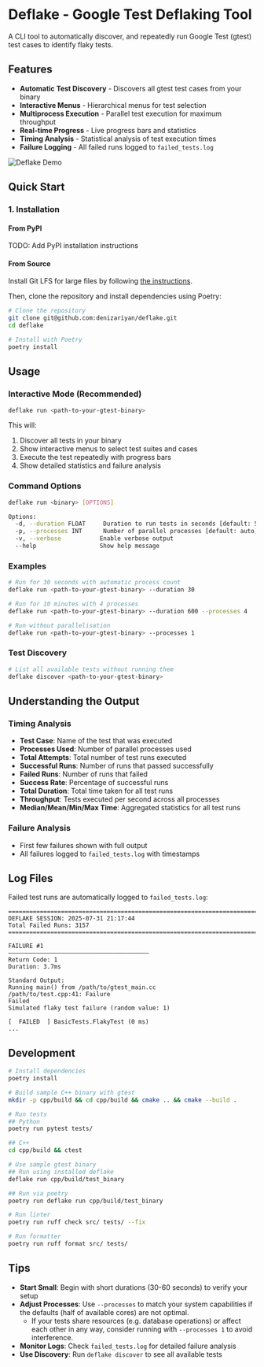 # Deflake - Google Test Deflaking Tool

A CLI tool to automatically discover, and repeatedly run Google Test (gtest) test cases to identify flaky tests.

## Features

- **Automatic Test Discovery** - Discovers all gtest test cases from your binary
- **Interactive Menus** - Hierarchical menus for test selection
- **Multiprocess Execution** - Parallel test execution for maximum throughput
- **Real-time Progress** - Live progress bars and statistics
- **Timing Analysis** - Statistical analysis of test execution times
- **Failure Logging** - All failed runs logged to `failed_tests.log`

![Deflake Demo](static/deflake.gif)

## Quick Start

### 1. Installation

#### From PyPI

TODO: Add PyPI installation instructions

#### From Source

Install Git LFS for large files by following [the instructions](https://docs.github.com/en/repositories/working-with-files/managing-large-files/installing-git-large-file-storage).

Then, clone the repository and install dependencies using Poetry:

```bash
# Clone the repository
git clone git@github.com:denizariyan/deflake.git
cd deflake

# Install with Poetry
poetry install
```

## Usage

### Interactive Mode (Recommended)

```bash
deflake run <path-to-your-gtest-binary>
```

This will:

1. Discover all tests in your binary
2. Show interactive menus to select test suites and cases
3. Execute the test repeatedly with progress bars
4. Show detailed statistics and failure analysis

### Command Options

```bash
deflake run <binary> [OPTIONS]

Options:
  -d, --duration FLOAT     Duration to run tests in seconds [default: 5.0]
  -p, --processes INT      Number of parallel processes [default: auto]
  -v, --verbose           Enable verbose output
  --help                  Show help message
```

### Examples

```bash
# Run for 30 seconds with automatic process count
deflake run <path-to-your-gtest-binary> --duration 30

# Run for 10 minutes with 4 processes
deflake run <path-to-your-gtest-binary> --duration 600 --processes 4

# Run without parallelisation
deflake run <path-to-your-gtest-binary> --processes 1
```

### Test Discovery

```bash
# List all available tests without running them
deflake discover <path-to-your-gtest-binary>
```

## Understanding the Output

### Timing Analysis

- **Test Case**: Name of the test that was executed
- **Processes Used**: Number of parallel processes used
- **Total Attempts**: Total number of test runs executed
- **Successful Runs**: Number of runs that passed successfully
- **Failed Runs**: Number of runs that failed
- **Success Rate**: Percentage of successful runs
- **Total Duration**: Total time taken for all test runs
- **Throughput**: Tests executed per second across all processes
- **Median/Mean/Min/Max Time**: Aggregated statistics for all test runs

### Failure Analysis

- First few failures shown with full output
- All failures logged to `failed_tests.log` with timestamps

## Log Files

Failed test runs are automatically logged to `failed_tests.log`:

```
================================================================================
DEFLAKE SESSION: 2025-07-31 21:17:44
Total Failed Runs: 3157
================================================================================

FAILURE #1
————————————————————————————————————————
Return Code: 1
Duration: 3.7ms

Standard Output:
Running main() from /path/to/gtest_main.cc
/path/to/test.cpp:41: Failure
Failed
Simulated flaky test failure (random value: 1)

[  FAILED  ] BasicTests.FlakyTest (0 ms)
...
```

## Development

```bash
# Install dependencies
poetry install

# Build sample C++ binary with gtest
mkdir -p cpp/build && cd cpp/build && cmake .. && cmake --build .

# Run tests
## Python
poetry run pytest tests/

## C++
cd cpp/build && ctest

# Use sample gtest binary
## Run using installed deflake
deflake run cpp/build/test_binary

## Run via poetry
poetry run deflake run cpp/build/test_binary

# Run linter
poetry run ruff check src/ tests/ --fix

# Run formatter
poetry run ruff format src/ tests/
```

## Tips

- **Start Small**: Begin with short durations (30-60 seconds) to verify your setup
- **Adjust Processes**: Use `--processes` to match your system capabilities if the defaults (half of available cores) are not optimal.
  - If your tests share resources (e.g. database operations) or affect each other in any way, consider running with `--processes 1` to avoid interference.
- **Monitor Logs**: Check `failed_tests.log` for detailed failure analysis
- **Use Discovery**: Run `deflake discover` to see all available tests
